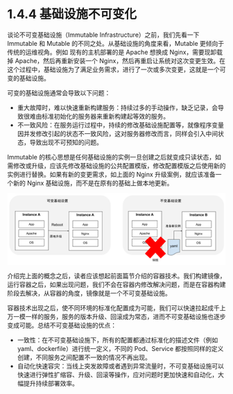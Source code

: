 # 1.4.4 基础设施不可变化

谈论不可变基础设施（Immutable Infrastructure）之前，我们先看一下 Immutable 和 Mutable 的不同之处。从基础设施的角度来看，Mutable 更倾向于传统的运维视角。例如 现有的主机部署的是 Apache 想换成 Nginx，需要现卸载掉 Apache，然后再重新安装一个 Nginx，然后再重启让系统对这次变更生效。在这个过程中，基础设施为了满足业务需求，进行了一次或多次变更，这就是一个可变的基础设施。

可变的基础设施通常会导致以下问题：

- 重大故障时，难以快速重新构建服务：持续过多的手动操作，缺乏记录，会导致很难由标准初始化的服务器来重新构建起等效的服务。
- 不一致风险：在服务运行过程中，持续的修改基础设施配置等，就像程序变量因并发修改引起的状态不一致风险，这对服务器修改而言，同样会引入中间状态，导致出现不可预知的问题。

Immutable 的核心思想是任何基础设施的实例一旦创建之后就变成只读状态，如需修改或升级，应该先修改基础设施的公共配置模版，修改配置模版之后使用新的实例进行替换。如果有新的变更需求，如上面的 Nginx 升级案例，就应该准备一个新的 Nginx 基础设施，而不是在原有的基础上做本地更新。

<div  align="center">
	<img src="../assets/Immutable.png" width = "580"  align=center />
</div>

介绍完上面的概念之后，读者应该想起前面篇节介绍的容器技术。我们构建镜像，运行容器之后，如果出现问题，我们不会在容器内修改解决问题，而是在容器构建阶段去解决，从容器的角度，镜像就是一个不可变基础设施。

容器技术出现之后，使不同环境的标准化配置成为可能，我们可以快速拉起成千上万一模一样的服务，服务的版本升级、回滚成为常态，进而不可变基础设施也逐步变成可能。总结不可变基础设施的优点：

- 一致性：在不可变基础设施下，所有的配置都通过标准化的描述文件（例如 yaml、dockerfile）进行统一定义，不同的 Pod、Service 都按照同样的定义创建，不同服务之间配置不一致的情况不再出现。
- 自动化快速容灾：当线上突发故障或者遇到异常流量时，不可变基础设施可以快速进行弹性扩缩容、升级、回滚等操作，应对问题时更加快速和自动化，大幅提升持续部署效率。
